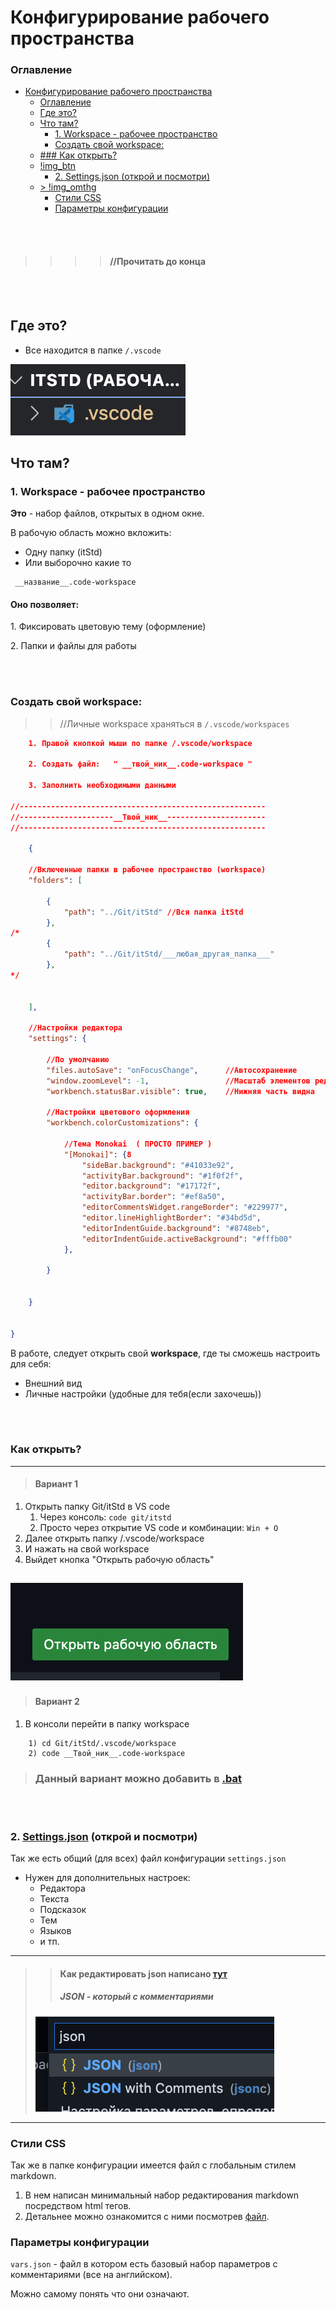 # Конфигурирование рабочего пространства 


### Оглавление
- [Конфигурирование рабочего пространства](#конфигурирование-рабочего-пространства)
    - [Оглавление](#оглавление)
  - [Где это?](#где-это)
  - [Что там?](#что-там)
    - [1. Workspace - рабочее пространство](#1-workspace---рабочее-пространство)
    - [Создать свой workspace:](#создать-свой-workspace)
  - [### Как открыть?](#-как-открыть)
  - [!img_btn](#)
    - [2. Settings.json (открой и посмотри)](#2-settingsjson-открой-и-посмотри)
  - [> !img_omthg](#-)
    - [Стили CSS](#стили-css)
    - [Параметры конфигурации](#параметры-конфигурации)


<br></br>
>>>> #### //Прочитать до конца 
<br></br>

## Где это?
-   Все находится в папке   ``` /.vscode ```

![img_vscode_folder](/.vscode/img/scrn_vscd_fldr.png)



## Что там?
### 1. Workspace - рабочее пространство 


**Это** - набор файлов, открытых в одном окне.   

В рабочую область можно вкложить:
- Одну папку (itStd)
- Или выборочно какие то

```
 __название__.code-workspace
```

<box>
    <h4> Оно позволяет: </h4>
        <box_al>
            <text_wrap>
                <p>1. Фиксировать цветовую тему (оформление)</p>  
                <p>2. Папки и файлы для работы </p> 
            </text_wrap>
        </box_al>
</box>

<br></br>

### Создать свой workspace: 

>> //Личные workspace храняться в
```/.vscode/workspaces```

```json
    1. Правой кнопкой мыши по папке /.vscode/workspace

    2. Создать файл:   " __твой_ник__.code-workspace "
    
    3. Заполнить необходимыми данными

//-------------------------------------------------------
//---------------------__Твой_ник__----------------------
//-------------------------------------------------------

    {

	//Включенные папки в рабочее пространство (workspace)
	"folders": [

		{
			"path": "../Git/itStd" //Вся папка itStd
		},
/*
        {
			"path": "../Git/itStd/___любая_другая_папка___" 
		},
*/      
       

	],
	
	//Настройки редактора
	"settings": {

        //По умолчанию 
		"files.autoSave": "onFocusChange",      //Автосохранение 
		"window.zoomLevel": -1,                 //Масштаб элементов редактора
		"workbench.statusBar.visible": true,    //Нижняя часть видна

		//Настройки цветового оформления
		"workbench.colorCustomizations": {

			//Тема Monokai  ( ПРОСТО ПРИМЕР )
			"[Monokai]": {8
				"sideBar.background": "#41033e92",
				"activityBar.background": "#1f0f2f",
				"editor.background": "#17172f",
				"activityBar.border": "#ef8a50",
				"editorCommentsWidget.rangeBorder": "#229977",
				"editor.lineHighlightBorder": "#34bd5d",
				"editorIndentGuide.background": "#8748eb",
				"editorIndentGuide.activeBackground": "#fffb00"
			},

		}


	}


}
 ```



В работе, следует открыть свой **workspace**, где ты сможешь настроить для себя: 
- Внешний вид
- Личные настройки (удобные для тебя(если захочешь))

<br></br>

### Как открыть?
---
> #### Вариант 1
1. Открыть папку Git/itStd в VS code 
   1. Через консоль:    ```code git/itstd ```
   2. Просто через открытие VS code и комбинации:  ```Win + O ```
2. Далее открыть папку /.vscode/workspace
3. И нажать на свой workspace 
4. Выйдет кнопка "Открыть рабочую область"

![img_btn](/.vscode/img/btn.png)
---
> #### Вариант 2
1. В консоли перейти в папку workspace  
``` 
    1) cd Git/itStd/.vscode/workspace
    2) code __Твой_ник__.code-workspace
```
> ### Данный вариант можно добавить в [.bat](/)

<br></br>


### 2. [Settings.json](/.vscode/settings.json) (открой и посмотри)
Так же есть общий (для всех) файл конфигурации ``` settings.json ```
-  Нужен для дополнительных настроек: 
   -  Редактора
   -  Текста
   -  Подсказок
   -  Тем 
   -  Языков
   -  и тп. 


---
>> #### Как редактировать json написано [тут](/.vscode/edit_json.md)
>> ##### JSON - который с комментариями
> ![img_omthg](/.vscode/img/omthg.png)
---



### Стили CSS 

Так же в папке конфигурации имеется файл с глобальным стилем markdown.   
1. В нем написан минимальный набор редактирования markdown посредством html тегов.   
2. Детальнее можно ознакомится с ними посмотрев [файл](/.vscode/style_md.css).



### Параметры конфигурации 
``` vars.json ``` -
файл в котором есть базовый набор параметров с комментариями (все на английском). 

Можно самому понять что они означают. 

